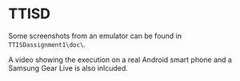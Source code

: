 # TTISD

Some screenshots from an emulator can be found in `TTISDassignment1\doc\`.

A video showing the execution on a real Android smart phone and a Samsung Gear Live is also inlcuded.
